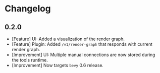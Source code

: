 # Changelog

## 0.2.0

- [Feature] UI: Added a visualization of the render graph.
- [Feature] Plugin: Added `/v1/render-graph` that responds with current render graph.
- [Improvement] UI: Multiple manual connections are now stored during the tools runtime.
- [Improvement] Now targets `bevy` 0.6 release.
